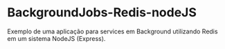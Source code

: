 # BackgroundJobs-Redis-nodeJS
 Exemplo de uma aplicação para services em Background utilizando Redis em um sistema NodeJS (Express).
